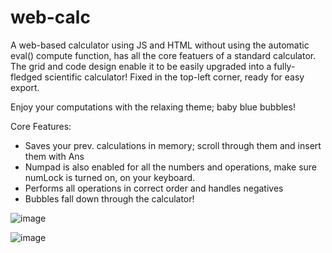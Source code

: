 # web-calc

A web-based calculator using JS and HTML without using the automatic eval() compute function, has all the core featuers of a standard calculator. The grid and code design enable it to be easily upgraded into a fully-fledged scientific calculator! Fixed in the top-left corner, ready for easy export.

Enjoy your computations with the relaxing theme; baby blue bubbles!

Core Features:
 - Saves your prev. calculations in memory; scroll through them and insert them with Ans
 - Numpad is also enabled for all the numbers and operations, make sure numLock is turned on, on your keyboard.
 - Performs all operations in correct order and handles negatives
 - Bubbles fall down through the calculator!

![image](https://user-images.githubusercontent.com/63876944/118998203-28b80380-b981-11eb-9b0d-d99edd3620e9.png)

![image](https://user-images.githubusercontent.com/63876944/118998441-5c932900-b981-11eb-924a-80a3e2a474ec.png)
